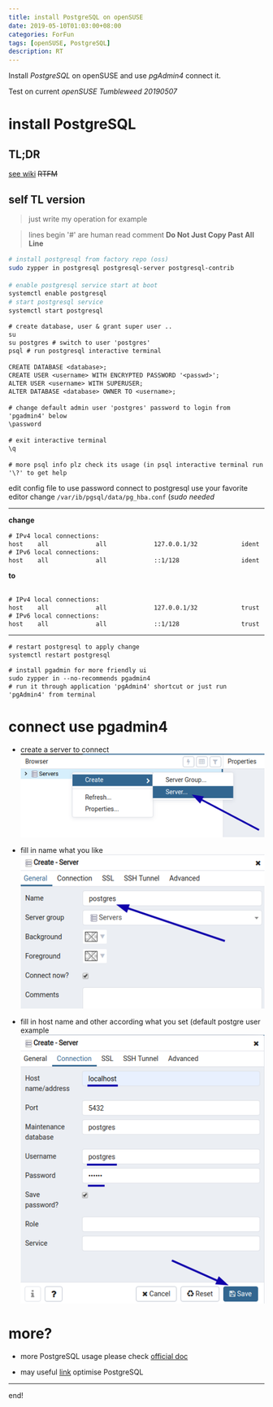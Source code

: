 ```yaml
---
title: install PostgreSQL on openSUSE
date: 2019-05-10T01:03:00+08:00
categories: ForFun
tags: [openSUSE, PostgreSQL]
description: RT
---
```

Install *PostgreSQL* on openSUSE and use *pgAdmin4* connect it.

Test on current *openSUSE Tumbleweed 20190507*


<!--more-->


# install PostgreSQL

## TL;DR

<a href="https://en.opensuse.org/SDB:PostgreSQL" target="_blank">see wiki</a>
~~RTFM~~

## self TL version
> just write my operation for example

> lines begin '#' are human read comment **Do Not Just Copy Past All Line**

```bash
# install postgresql from factory repo (oss)
sudo zypper in postgresql postgresql-server postgresql-contrib

# enable postgresql service start at boot
systemctl enable postgresql
# start postgresql service
systemctl start postgresql
```

```
# create database, user & grant super user ..
su
su postgres # switch to user 'postgres'
psql # run postgresql interactive terminal

CREATE DATABASE <database>;
CREATE USER <username> WITH ENCRYPTED PASSWORD '<passwd>';
ALTER USER <username> WITH SUPERUSER;
ALTER DATABASE <database> OWNER TO <username>;

# change default admin user 'postgres' password to login from 'pgadmin4' below
\password

# exit interactive terminal
\q

# more psql info plz check its usage (in psql interactive terminal run '\?' to get help
```

edit config file to use password connect to postgresql
use your favorite editor change `/var/ib/pgsql/data/pg_hba.conf` (*sudo needed*

---
**change**
```
# IPv4 local connections:
host    all             all             127.0.0.1/32            ident
# IPv6 local connections:
host    all             all             ::1/128                 ident
```
**to**
```

# IPv4 local connections:
host    all             all             127.0.0.1/32            trust
# IPv6 local connections:
host    all             all             ::1/128                 trust
```
---
```
# restart postgresql to apply change
systemctl restart postgresql
```
```
# install pgadmin for more friendly ui
sudo zypper in --no-recommends pgadmin4
# run it through application 'pgAdmin4' shortcut or just run 'pgAdmin4' from terminal
```

# connect use pgadmin4

* create a server to connect
![20190510004440083_1562003910.png](/images/2019/05/3646942119.png)

* fill in name what you like
![20190510004640937_1339893440.png](/images/2019/05/3093534281.png)

* fill in host name and other according what you set (default postgre user example
![20190510004852543_83761894.png](/images/2019/05/2414132339.png)

# more? 

* more PostgreSQL usage please check <a href="https://www.postgresql.org/docs/" target="_blank">official doc</a>

* may useful <a href="https://pgtune.leopard.in.ua/" target="_blank">link</a> optimise PostgreSQL 

---
end!
